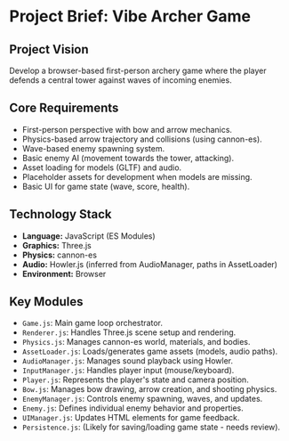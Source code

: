 # Project Brief: Vibe Archer Game

## Project Vision
Develop a browser-based first-person archery game where the player defends a central tower against waves of incoming enemies.

## Core Requirements
- First-person perspective with bow and arrow mechanics.
- Physics-based arrow trajectory and collisions (using cannon-es).
- Wave-based enemy spawning system.
- Basic enemy AI (movement towards the tower, attacking).
- Asset loading for models (GLTF) and audio.
- Placeholder assets for development when models are missing.
- Basic UI for game state (wave, score, health).

## Technology Stack
- **Language:** JavaScript (ES Modules)
- **Graphics:** Three.js
- **Physics:** cannon-es
- **Audio:** Howler.js (inferred from AudioManager, paths in AssetLoader)
- **Environment:** Browser

## Key Modules
- `Game.js`: Main game loop orchestrator.
- `Renderer.js`: Handles Three.js scene setup and rendering.
- `Physics.js`: Manages cannon-es world, materials, and bodies.
- `AssetLoader.js`: Loads/generates game assets (models, audio paths).
- `AudioManager.js`: Manages sound playback using Howler.
- `InputManager.js`: Handles player input (mouse/keyboard).
- `Player.js`: Represents the player's state and camera position.
- `Bow.js`: Manages bow drawing, arrow creation, and shooting physics.
- `EnemyManager.js`: Controls enemy spawning, waves, and updates.
- `Enemy.js`: Defines individual enemy behavior and properties.
- `UIManager.js`: Updates HTML elements for game feedback.
- `Persistence.js`: (Likely for saving/loading game state - needs review).
